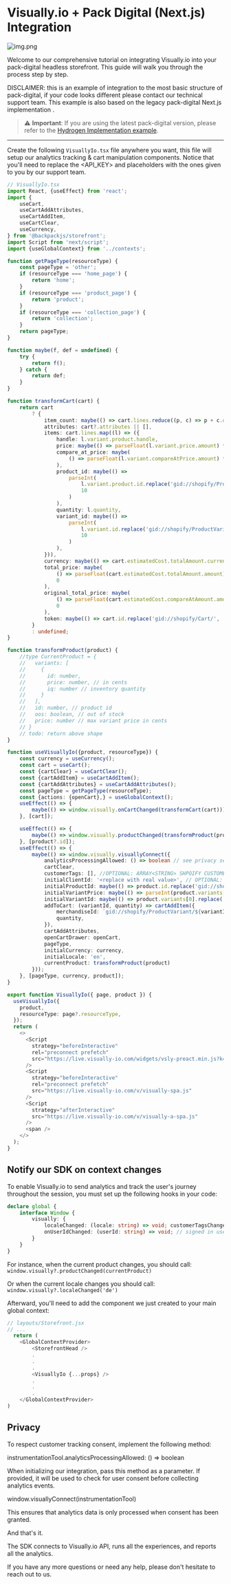 # Visually.io + Pack Digital (Next.js) Integration

![img.png](readme_assets/pack.png)

Welcome to our comprehensive tutorial on integrating Visually.io into your pack-digital headless storefront. This guide
will walk you through the process step by step.

DISCLAIMER: this is an example of integration to the most basic structure of pack-digital, if your code looks different
please contact our technical support team.
This example is also based on the legacy pack-digital Next.js implementation .


> ⚠️ **Important**: If you are using the latest pack-digital version, 
please refer to the [Hydrogen Implementation example](README.md).
 

---

Create the following `VisuallyIo.tsx` file anywhere you want, this file will setup our analytics tracking & cart
manipulation components.
Notice that you'll need to replace the <API_KEY> and <ALIAS> placeholders with the ones given to you by our support
team.

```typescript
// VisuallyIo.tsx
import React, {useEffect} from 'react';
import {
    useCart,
    useCartAddAttributes,
    useCartAddItem,
    useCartClear,
    useCurrency,
} from '@backpackjs/storefront';
import Script from 'next/script';
import {useGlobalContext} from '../contexts';

function getPageType(resourceType) {
    const pageType = 'other';
    if (resourceType === 'home_page') {
        return 'home';
    }
    if (resourceType === 'product_page') {
        return 'product';
    }
    if (resourceType === 'collection_page') {
        return 'collection';
    }
    return pageType;
}

function maybe(f, def = undefined) {
    try {
        return f();
    } catch {
        return def;
    }
}

function transformCart(cart) {
    return cart
        ? {
            item_count: maybe(() => cart.lines.reduce((p, c) => p + c.quantity, 0)),
            attributes: cart?.attributes || [],
            items: cart.lines.map((l) => ({
                handle: l.variant.product.handle,
                price: maybe(() => parseFloat(l.variant.price.amount) * 100), // cents
                compare_at_price: maybe(
                    () => parseFloat(l.variant.compareAtPrice.amount) * 100 // centes
                ),
                product_id: maybe(() =>
                    parseInt(
                        l.variant.product.id.replace('gid://shopify/Product/', ''),
                        10
                    )
                ),
                quantity: l.quantity,
                variant_id: maybe(() =>
                    parseInt(
                        l.variant.id.replace('gid://shopify/ProductVariant/', ''),
                        10
                    )
                ),
            })),
            currency: maybe(() => cart.estimatedCost.totalAmount.currencyCode, 0),
            total_price: maybe(
                () => parseFloat(cart.estimatedCost.totalAmount.amount) * 100, // cents
                0
            ),
            original_total_price: maybe(
                () => parseFloat(cart.estimatedCost.compareAtAmount.amount) * 100, // cents
                0
            ),
            token: maybe(() => cart.id.replace('gid://shopify/Cart/', ''), ''),
        }
        : undefined;
}

function transformProduct(product) {
    //type CurrentProduct = {
    //   variants: [
    //     {
    //       id: number,
    //       price: number, // in cents
    //       iq: number // inventory quantity
    //     }
    //   ],
    //   id: number, // product id
    //   oos: boolean, // out of stock
    //   price: number // max variant price in cents
    // }
    // todo: return above shape
}

function useVisuallyIo({product, resourceType}) {
    const currency = useCurrency();
    const cart = useCart();
    const {cartClear} = useCartClear();
    const {cartAddItem} = useCartAddItem();
    const {cartAddAttributes} = useCartAddAttributes();
    const pageType = getPageType(resourceType);
    const {actions: {openCart},} = useGlobalContext();
    useEffect(() => {
        maybe(() => window.visually.onCartChanged(transformCart(cart)));
    }, [cart]);

    useEffect(() => {
        maybe(() => window.visually.productChanged(transformProduct(product)));
    }, [product?.id]);
    useEffect(() => {
        maybe(() => window.visually.visuallyConnect({
            analyticsProcessingAllowed: () => boolean // see privacy section in the document below
            cartClear,
            customerTags: [], //OPTIONAL: ARRAY<STRING> SHPOIFY CUSTOMER TAGS
            initialClientId: '<replace with real value>', // OPTIONAL: signed in client id
            initialProductId: maybe(() => product.id.replace('gid://shopify/Product/', '')),
            initialVariantPrice: maybe(() => parseInt(product.variants[0].priceV2.amount, 10)),
            initialVariantId: maybe(() => product.variants[0].replace('gid://shopify/ProductVariant/', '')),
            addToCart: (variantId, quantity) => cartAddItem({
                merchandiseId: `gid://shopify/ProductVariant/${variantId}`,
                quantity,
            }),
            cartAddAttributes,
            openCartDrawer: openCart,
            pageType,
            initialCurrency: currency,
            initialLocale: 'en',
            currentProduct: transformProduct(product)
        }));
    }, [pageType, currency, product]);
}


```


```typescript jsx
export function VisuallyIo({ page, product }) {
  useVisuallyIo({
    product,
    resourceType: page?.resourceType,
  });
  return (
    <>
      <Script
        strategy="beforeInteractive"
        rel="preconnect prefetch"
        src="https://live.visually-io.com/widgets/vsly-preact.min.js?k=<API_KEY>&e=2&s=<ALIAS>"
      />
      <Script
        strategy="beforeInteractive"
        rel="preconnect prefetch"
        src="https://live.visually-io.com/v/visually-spa.js"
      />
      <Script
        strategy="afterInteractive"
        src="https://live.visually-io.com/v/visually-a-spa.js"
      />
      <span />
    </>
  );
}
```

## Notify our SDK on context changes


To enable Visually.io to send analytics and track the user's journey throughout the session, you must set up the following hooks in your code:

```typescript
declare global {
    interface Window {
        visually: {
            localeChanged: (locale: string) => void; customerTagsChanged: (newTags: [string]) => void // shopify customer tags
            onUserIdChanged: (userId: string) => void; // signed in user id
        }
    }
}
```

For instance, when the current product changes, you should call:
`window.visually?.productChanged(currentProduct)`

Or when the current locale changes you should call:
`window.visually?.localeChanged('de')`

Afterward, you'll need to add the component we just created to your main global context:


```typescript jsx
// layouts/Storefront.jsx
// ...
  return (
    <GlobalContextProvider>
        <StorefrontHead />
        .
        .
        .
        <VisuallyIo {...props} /> 
        .
        .
        .
    </GlobalContextProvider>
)
```


## Privacy

To respect customer tracking consent, implement the following method:

instrumentationTool.analyticsProcessingAllowed: () => boolean

When initializing our integration, pass this method as a parameter. If provided, it will be used to check for user consent before collecting analytics events.

window.visuallyConnect(instrumentationTool)

This ensures that analytics data is only processed when consent has been granted.


And that's it.

The SDK connects to Visually.io API, runs all the experiences, and reports all the analytics.

If you have any more questions or need any help, please don't hesitate to reach out to us.